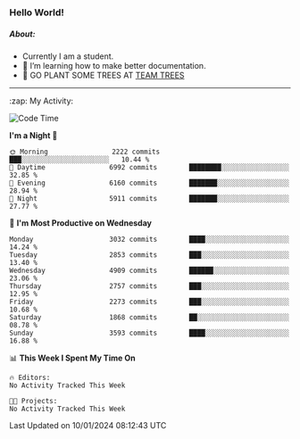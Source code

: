 ### Hello World!

##### About:
- Currently I am a student.
- 🌱 I’m learning how to make better documentation.
- 🌱 GO PLANT SOME TREES AT [TEAM TREES](https://teamtrees.org/)

---
  <summary>:zap: My Activity:</summary>
  
<!--START_SECTION:waka-->
![Code Time](http://img.shields.io/badge/Code%20Time-1%2C268%20hrs%2025%20mins-blue)

**I'm a Night 🦉** 

```text
🌞 Morning                2222 commits        ███░░░░░░░░░░░░░░░░░░░░░░   10.44 % 
🌆 Daytime                6992 commits        ████████░░░░░░░░░░░░░░░░░   32.85 % 
🌃 Evening                6160 commits        ███████░░░░░░░░░░░░░░░░░░   28.94 % 
🌙 Night                  5911 commits        ███████░░░░░░░░░░░░░░░░░░   27.77 % 
```
📅 **I'm Most Productive on Wednesday** 

```text
Monday                   3032 commits        ████░░░░░░░░░░░░░░░░░░░░░   14.24 % 
Tuesday                  2853 commits        ███░░░░░░░░░░░░░░░░░░░░░░   13.40 % 
Wednesday                4909 commits        ██████░░░░░░░░░░░░░░░░░░░   23.06 % 
Thursday                 2757 commits        ███░░░░░░░░░░░░░░░░░░░░░░   12.95 % 
Friday                   2273 commits        ███░░░░░░░░░░░░░░░░░░░░░░   10.68 % 
Saturday                 1868 commits        ██░░░░░░░░░░░░░░░░░░░░░░░   08.78 % 
Sunday                   3593 commits        ████░░░░░░░░░░░░░░░░░░░░░   16.88 % 
```


📊 **This Week I Spent My Time On** 

```text
🔥 Editors: 
No Activity Tracked This Week

🐱‍💻 Projects: 
No Activity Tracked This Week
```


 Last Updated on 10/01/2024 08:12:43 UTC
<!--END_SECTION:waka-->
